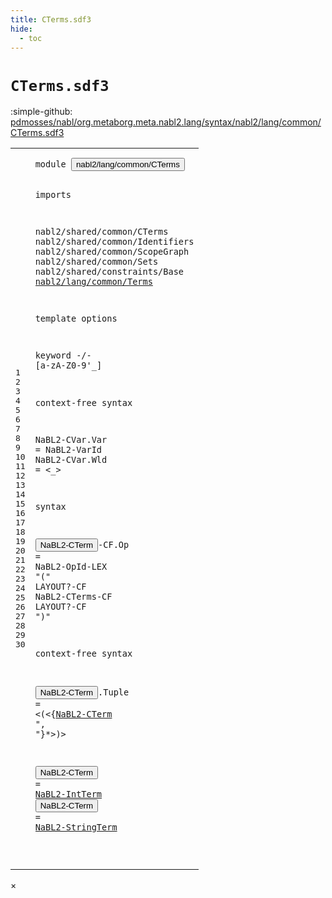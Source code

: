 ```yaml
---
title: CTerms.sdf3
hide:
  - toc
---
```


# `CTerms.sdf3`

:simple-github: [pdmosses/nabl/org.metaborg.meta.nabl2.lang/syntax/nabl2/lang/common/CTerms.sdf3]

[pdmosses/nabl/org.metaborg.meta.nabl2.lang/syntax/nabl2/lang/common/CTerms.sdf3]: https://github.com/pdmosses/nabl/blob/master/org.metaborg.meta.nabl2.lang/syntax/nabl2/lang/common/CTerms.sdf3 "The source file on GitHub"

<div class="sdf3"><table class="highlighttable"><tbody><tr><td class="linenos"><div class="linenodiv"><pre><span></span>1
2
3
4
5
6
7
8
9
10
11
12
13
14
15
16
17
18
19
20
21
22
23
24
25
26
27
28
29
30
</pre></div></td>
<td class="code"><pre><code><span class="keyword">module</span> <button class="modal-open" id="nabl2/lang/common/CTerms_1_8" title="Multi-file references" data-urls="../Main.sdf3/#nabl2/lang/common/CTerms_5_3 line 5; ../../signatures/Functions.sdf3/#nabl2/lang/common/CTerms_8_3 line 8">nabl2/lang/common/CTerms</button>

<span class="keyword">imports</span>

  <span title="External reference">nabl2/shared/common/CTerms</span>
  <span title="External reference">nabl2/shared/common/Identifiers</span>
  <span title="External reference">nabl2/shared/common/ScopeGraph</span>
  <span title="External reference">nabl2/shared/common/Sets</span>
  <span title="External reference">nabl2/shared/constraints/Base</span>
  <a href="../Terms.sdf3/#nabl2/lang/common/Terms_1_8" id="nabl2/lang/common/Terms_10_3" title="Defined at ../Terms.sdf3 line 1">nabl2/lang/common/Terms</a>

<span class="keyword">template options</span>

  <span class="keyword">keyword</span> -/- [<span class="cons_Regular">a</span>-<span class="cons_Regular">z</span><span class="cons_Regular">A</span>-<span class="cons_Regular">Z</span><span class="cons_Regular">0</span>-<span class="cons_Regular">9</span>\'\_]

<span class="keyword">context-free syntax</span>

  <span id="NaBL2-CVar_18_3" title="Not referenced">NaBL2-CVar</span>.<span class="cons_Constructor"><span id="Var_18_14" title="Not referenced">Var</span></span> = <span title="External reference">NaBL2-VarId</span>
  <span id="NaBL2-CVar_19_3" title="Not referenced">NaBL2-CVar</span>.<span class="cons_Constructor"><span id="Wld_19_14" title="Not referenced">Wld</span></span> = &lt;<span class="cons_String">_</span>&gt;

<span class="keyword">syntax</span>

  <button class="modal-open" id="NaBL2-CTerm_23_3" title="Multi-file references" data-urls="#NaBL2-CTerm_27_27 line 27; ../../signatures/Functions.sdf3/#NaBL2-CTerm_33_27 line 33">NaBL2-CTerm</button><span class="keyword">-CF</span>.<span class="cons_Constructor"><span id="Op_23_18" title="Not referenced">Op</span></span>    = <span title="External reference">NaBL2-OpId</span><span class="keyword">-LEX</span> <span class="cons_Lit">"("</span> <span class="keyword">LAYOUT</span>?<span class="keyword">-CF</span> <span title="External reference">NaBL2-CTerms</span><span class="keyword">-CF LAYOUT</span>?<span class="keyword">-CF</span> <span class="cons_Lit">")"</span>

<span class="keyword">context-free syntax</span>

  <button class="modal-open" id="NaBL2-CTerm_27_3" title="Multi-file references" data-urls="#NaBL2-CTerm_27_27 line 27; ../../signatures/Functions.sdf3/#NaBL2-CTerm_33_27 line 33">NaBL2-CTerm</button>.<span class="cons_Constructor"><span id="Tuple_27_15" title="Not referenced">Tuple</span></span> = &lt;<span class="cons_String">(</span>&lt;{<a href="#NaBL2-CTerm_23_3" id="NaBL2-CTerm_27_27" title="Defined at line 23, 27, 29, 30">NaBL2-CTerm</a> <span class="cons_Lit">", "</span>}*&gt;<span class="cons_String">)</span>&gt;

  <button class="modal-open" id="NaBL2-CTerm_29_3" title="Multi-file references" data-urls="#NaBL2-CTerm_27_27 line 27; ../../signatures/Functions.sdf3/#NaBL2-CTerm_33_27 line 33">NaBL2-CTerm</button>       = <a href="../Terms.sdf3/#NaBL2-IntTerm_32_3" id="NaBL2-IntTerm_29_23" title="Defined at ../Terms.sdf3 line 32">NaBL2-IntTerm</a>
  <button class="modal-open" id="NaBL2-CTerm_30_3" title="Multi-file references" data-urls="#NaBL2-CTerm_27_27 line 27; ../../signatures/Functions.sdf3/#NaBL2-CTerm_33_27 line 33">NaBL2-CTerm</button>       = <a href="../Terms.sdf3/#NaBL2-StringTerm_38_3" id="NaBL2-StringTerm_30_23" title="Defined at ../Terms.sdf3 line 38">NaBL2-StringTerm</a>

</code></pre></td></tr></tbody></table></div>

<div id="modal">
  <div id="modal-content">
    <span id="modal-close">&times;</span>
    <h2 id="modal-h2"></h2>
    <p  id="modal-p"></p>
    <ul id="modal-ul"></ul>
  </div>
</div>
